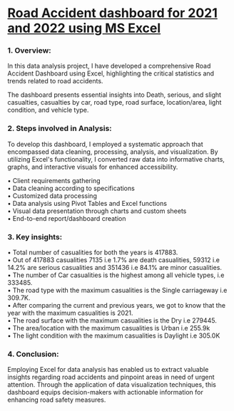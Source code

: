 <h1><B><U>Road Accident dashboard for 2021 and 2022 using MS Excel</U></B></h1>

<h3>1.	Overview:</h3>

In this data analysis project, I have developed a comprehensive Road Accident Dashboard using Excel, highlighting the critical statistics and trends related to road accidents. 

The dashboard presents essential insights into Death, serious, and slight casualties, casualties by car, road type, road surface, location/area, light condition, and vehicle type.

<h3>2.	Steps involved in Analysis:</h3>

To develop this dashboard, I employed a systematic approach that encompassed data cleaning, processing, analysis, and visualization. By utilizing Excel's functionality, I converted raw data into informative charts, graphs, and interactive visuals for enhanced accessibility.

•	Client requirements gathering</br>
•	Data cleaning according to specifications</br>
•	Customized data processing</br>
•	Data analysis using Pivot Tables and Excel functions</br>
•	Visual data presentation through charts and custom sheets</br>
•	End-to-end report/dashboard creation</br>

<h3>3.	Key insights:</h3>

•	Total number of casualities for both the years is 417883.</br>
•	Out of 417883 casualities 7135 i.e 1.7% are death casualities, 59312 i.e 14.2% are serious casualities and 351436 i.e 84.1% are minor casualities.</br>
•	The number of Car casualities is the highest among all vehicle types, i.e 333485.</br>
•	The road type with the maximum casualities is the Single carriageway i.e 309.7K.</br>
•	After comparing the current and previous years, we got to know that the year with the maximum casualities is 2021.</br>
•	The road surface with the maximum casualities is the Dry i.e 279445.</br>
•	The area/location with the maximum casualities is Urban i.e 255.9k</br>
•	The light condition with the maximum casualities is Daylight i.e 305.0K</br>

<h3>4.	Conclusion:</h3>

Employing Excel for data analysis has enabled us to extract valuable insights regarding road accidents and pinpoint areas in need of urgent attention. Through the application of data visualization techniques, this dashboard equips decision-makers with actionable information for enhancing road safety measures.

